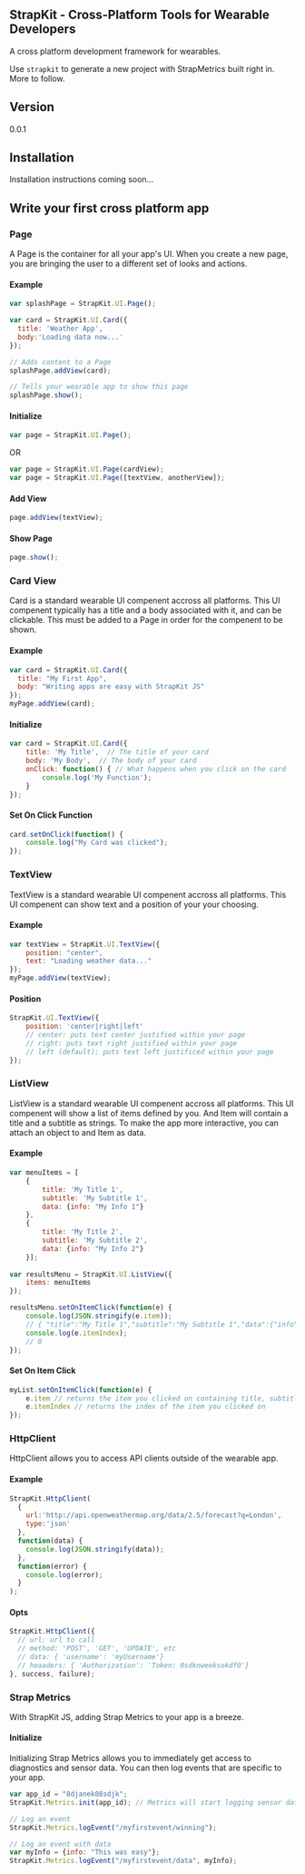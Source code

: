 StrapKit - Cross-Platform Tools for Wearable Developers
----
A cross platform development framework for wearables.

Use ```strapkit``` to generate a new project with StrapMetrics built right in. More to follow.

## Version
0.0.1

## Installation

Installation instructions coming soon...

## Write your first cross platform app

### Page
A Page is the container for all your app's UI. When you create a new page, you are bringing the user to a different set of looks and actions.

#### Example

```javascript
var splashPage = StrapKit.UI.Page();

var card = StrapKit.UI.Card({
  title: 'Weather App',
  body:'Loading data now...'
});

// Adds content to a Page
splashPage.addView(card);

// Tells your wearable app to show this page
splashPage.show();
```
#### Initialize
```javascript
var page = StrapKit.UI.Page();
```
OR
```javascript
var page = StrapKit.UI.Page(cardView);
var page = StrapKit.UI.Page([textView, anotherView]);
```
#### Add View
```javascript
page.addView(textView);
```
#### Show Page
```javascript
page.show();
```

### Card View
Card is a standard wearable UI compenent accross all platforms. This UI compenent typically has a title and a body associated with it, and can be clickable. This must be added to a Page in order for the compenent to be shown.

#### Example
```javascript
var card = StrapKit.UI.Card({
  title: "My First App",
  body: "Writing apps are easy with StrapKit JS"
});
myPage.addView(card);
```
#### Initialize
```javascript
var card = StrapKit.UI.Card({
    title: 'My Title',  // The title of your card
    body: 'My Body',  // The body of your card
    onClick: function() { // What happens when you click on the card
        console.log('My Function');
    }
});
```
#### Set On Click Function
```javascript
card.setOnClick(function() {
    console.log("My Card was clicked");
});
```
### TextView
TextView is a standard wearable UI compenent accross all platforms. This UI compenent can show text and a position of your your choosing.
#### Example
```javascript
var textView = StrapKit.UI.TextView({
    position: "center",
    text: "Loading weather data..."
});
myPage.addView(textView);
```
#### Position
```javascript
StrapKit.UI.TextView({
    position: 'center|right|left'
    // center: puts text center justified within your page
    // right: puts text right justified within your page
    // left (default): puts text left justificed within your page
});
```
### ListView
ListView is a standard wearable UI compenent accross all platforms. This UI compenent will show a list of items defined by you. And Item will contain a title and a subtitle as strings. To make the app more interactive, you can attach an object to and Item as data. 
#### Example
```javascript
var menuItems = [
    {
        title: 'My Title 1',
        subtitle: 'My Subtitle 1',
        data: {info: "My Info 1"}
    },
    {
        title: 'My Title 2',
        subtitle: 'My Subtitle 2',
        data: {info: "My Info 2"}
    }];
    
var resultsMenu = StrapKit.UI.ListView({
    items: menuItems
});

resultsMenu.setOnItemClick(function(e) {
    console.log(JSON.stringify(e.item)); 
    // { "title":"My Title 1","subtitle":"My Subtitle 1","data":{"info":"My Info 1"}}
    console.log(e.itemIndex);
    // 0
});
```
#### Set On Item Click
```javascript
myList.setOnItemClick(function(e) {
    e.item // returns the item you clicked on containing title, subtitle and data
    e.itemIndex // returns the index of the item you clicked on 
});
```
### HttpClient
HttpClient allows you to access API clients outside of the wearable app.
#### Example
```javascript
StrapKit.HttpClient(
  {
    url:'http://api.openweathermap.org/data/2.5/forecast?q=London',
    type:'json'
  },
  function(data) {
    console.log(JSON.stringify(data));
  },
  function(error) {
    console.log(error);
  }
);
```
#### Opts
```javascript
StrapKit.HttpClient({
  // url: url to call
  // method: 'POST', 'GET', 'UPDATE', etc
  // data: { 'username': 'myUsername'}
  // heaaders: { 'Authorization': 'Token: 0sdknweeksokdf0'}
}, success, failure);
```
### Strap Metrics
With StrapKit JS, adding Strap Metrics to your app is a breeze. 
#### Initialize
Initializing Strap Metrics allows you to immediately get access to diagnostics and sensor data. You can then log events that are specific to your app.
```javascript
var app_id = "8djanek08sdjk";
StrapKit.Metrics.init(app_id); // Metrics will start logging sensor data

// Log an event
StrapKit.Metrics.logEvent("/myfirstevent/winning");

// Log an event with data
var myInfo = {info: "This was easy"};
StrapKit.Metrics.logEvent("/myfirstevent/data", myInfo);
```






